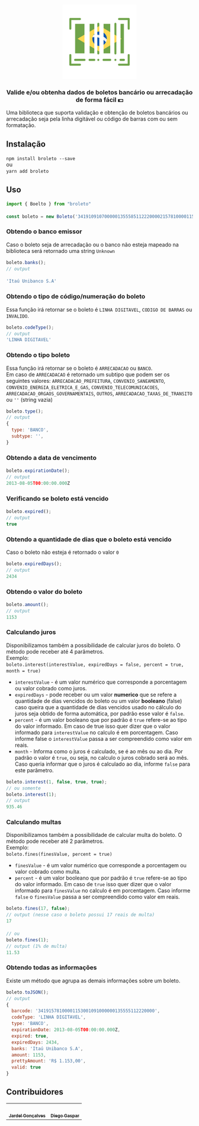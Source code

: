 <p align="center">
  <img src="logo.png" width="200">
</p>

<h3 align="center">
  Valide e/ou obtenha dados de boletos bancário ou arrecadação de forma fácil 💵
</h3>
Uma biblioteca que suporta validação e obtenção de boletos bancários ou arrecadação seja pela linha digitável ou código de barras com ou sem formatação.

## Instalação
`npm install broleto --save`
<br />ou<br />
`yarn add broleto`

## Uso
```js
import { Boelto } from "broleto"

const boleto = new Boleto('34191091070000013555851122200002157810000115300');
```

### Obtendo o banco emissor
Caso o boleto seja de arrecadação ou o banco não esteja mapeado na biblioteca será retornado uma string `Unknown`
```js
boleto.banks();
// output

'Itaú Unibanco S.A'
```

### Obtendo o tipo de código/numeração do boleto
Essa função irá retornar se o boleto é `LINHA DIGITAVEL`, `CODIGO DE BARRAS` ou `INVALIDO`.
```js
boleto.codeType();
// output
'LINHA DIGITAVEL'
```

### Obtendo o tipo boleto
Essa função irá retornar se o boleto é `ARRECADACAO` ou `BANCO`.<br />
Em caso de `ARRECADACAO` é retornado um subtipo que podem ser os seguintes valores:
`ARRECADACAO_PREFEITURA`, `CONVENIO_SANEAMENTO`, `CONVENIO_ENERGIA_ELETRICA_E_GAS`,
`CONVENIO_TELECOMUNICACOES`, `ARRECADACAO_ORGAOS_GOVERNAMENTAIS`, `OUTROS`,
`ARRECADACAO_TAXAS_DE_TRANSITO` ou `''` (string vazia)
```js
boleto.type();
// output
{
  type: 'BANCO',
  subtype: '',
}
```

### Obtendo a data de vencimento
```js
boleto.expirationDate();
// output
2013-08-05T00:00:00.000Z
```

### Verificando se boleto está vencido
```js
boleto.expired();
// output
true
```

### Obtendo a quantidade de dias que o boleto está vencido
Caso o boleto não esteja é retornado o valor `0`
```js
boleto.expiredDays();
// output
2434
```

### Obtendo o valor do boleto
```js
boleto.amount();
// output
1153
```

### Calculando juros
Disponibilizamos também a possibilidade de calcular juros do boleto. O método pode receber até 4 parâmetros.<br />
Exemplo:<br />
`boleto.interest(interestValue, expiredDays = false, percent = true, month = true)`<br />
- `interestValue` - é um valor numérico que corresponde a porcentagem ou valor cobrado como juros.
- `expiredDays` - pode receber ou um valor **numerico** que se refere a quantidade de dias vencidos do boleto ou um valor **booleano** (false) caso queira que a quantidade de dias vencidos usado no cálculo do juros seja obtido de forma automática, por padrão esse valor é `false`.
- `percent` - é um valor booleano que por padrão é `true` refere-se ao tipo do valor informado. Em caso de true isso quer dizer que o valor informado para `interestValue` no calculo é em porcentagem. Caso informe false o `interestValue` passa a ser compreendido como valor em reais.
- `month` - Informa como o juros é calculado, se é ao mês ou ao dia. Por padrão o valor é `true`, ou seja, no calculo o juros cobrado será ao mês. Caso queria informar que o juros é calculado ao dia, informe `false` para este parâmetro.

```js
boleto.interest(1, false, true, true);
// ou somente
boleto.interest(1);
// output
935.46
```

### Calculando multas
Disponibilizamos também a possibilidade de calcular multa do boleto. O método pode receber até 2 parâmetros.<br />
Exemplo:<br />
`boleto.fines(finesValue, percent = true)`<br />
- `finesValue` - é um valor numérico que corresponde a porcentagem ou valor cobrado como multa.
- `percent` - é um valor booleano que por padrão é `true` refere-se ao tipo do valor informado. Em caso de `true` isso quer dizer que o valor informado para `finesValue` no calculo é em porcentagem. Caso informe `false` o `finesValue` passa a ser compreendido como valor em reais.
```js
boleto.fines(17, false);
// output (nesse caso o boleto possui 17 reais de multa)
17

// ou
boleto.fines(1);
// output (1% de multa)
11.53
```

### Obtendo todas as informações
Existe um método que agrupa as demais informações sobre um boleto.<br />
```js
boleto.toJSON();
// output
{ 
  barcode: '34191578100001153001091000000135555112220000',
  codeType: 'LINHA DIGITAVEL',
  type: 'BANCO',
  expirationDate: 2013-08-05T00:00:00.000Z,
  expired: true,
  expiredDays: 2434,
  banks: 'Itaú Unibanco S.A',
  amount: 1153,
  prettyAmount: 'R$ 1.153,00',
  valid: true
}
```


## Contribuidores
<table>
  <tr>
    <td align="center">
      <a href="https://github.com/jardelgoncalves">
        <img src="https://avatars0.githubusercontent.com/u/22735511?v=4" width="120px;" alt=""/>
        <br />
        <sub>
          <b>Jardel Gonçalves</b>
        </sub>
      </a>
    </td>
    <td align="center">
      <a href="https://github.com/diegogasparcruz">
        <img src="https://avatars0.githubusercontent.com/u/29083828?v=4" width="120px;" alt=""/>
        <br />
        <sub>
          <b>Diego Gaspar</b>
        </sub>
      </a>
    </td>
  </tr>
</table>

